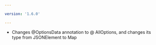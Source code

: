 ```yaml
---

version: '1.6.0'

---
```


- Changes @OptionsData annotation to @ AllOptions, and changes its type from JSONElement to Map 
